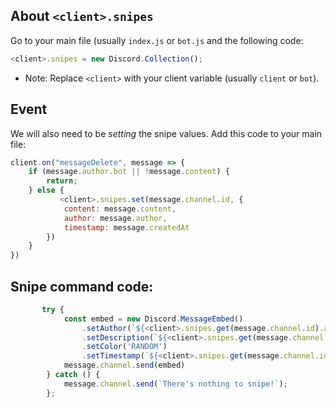 ## About `<client>.snipes`
Go to your main file (usually `index.js` or `bot.js` and the following code:
```js
<client>.snipes = new Discord.Collection();
```

- Note: Replace `<client>` with your client variable (usually `client` or `bot`).

## Event
We will also need to be *setting* the snipe values. Add this code to your main file:
```js
client.on("messageDelete", message => {
    if (message.author.bot || !message.content) {
        return;
    } else {
           <client>.snipes.set(message.channel.id, {
            content: message.content,
            author: message.author,
            timestamp: message.createdAt
        })
    }
})

```

## Snipe command code:
```js
       try {
            const embed = new Discord.MessageEmbed()
                .setAuthor(`${<client>.snipes.get(message.channel.id).author.tag}`, `${bot.snipes.get(message.channel.id).author.displayAvatarURL({ dynamic: true, format: 'png' })}`)
                .setDescription(`${<client>.snipes.get(message.channel.id).content}`)
                .setColor('RANDOM')
                .setTimestamp(`${<client>.snipes.get(message.channel.id).timestamp}`)
            message.channel.send(embed)
        } catch () {
            message.channel.send(`There's nothing to snipe!`);
        };
```
